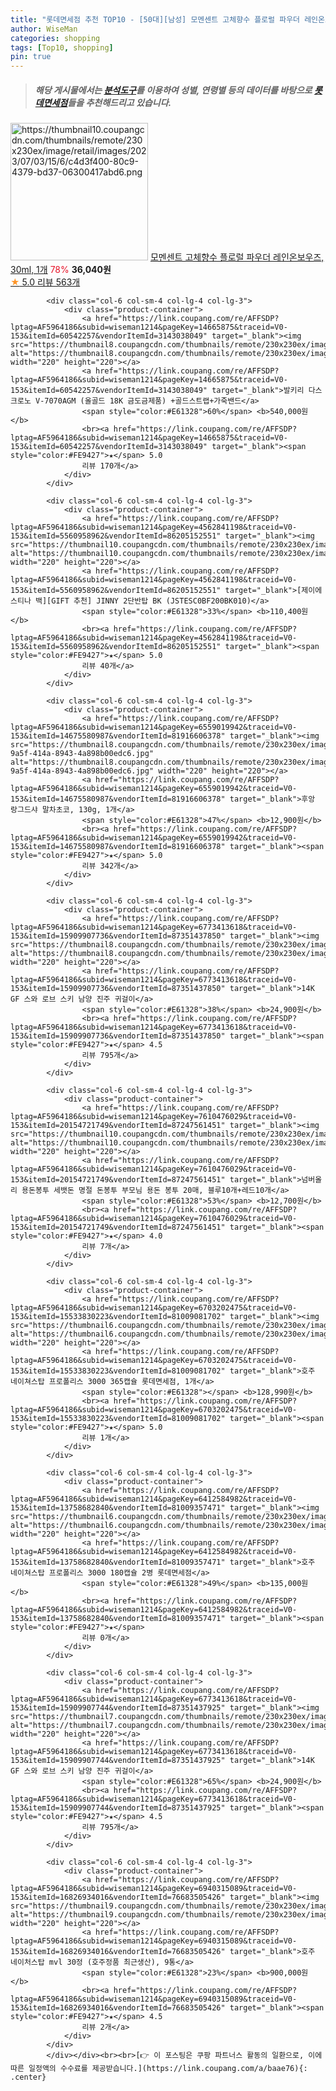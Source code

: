 ```yaml
---
title: "롯데면세점 추천 TOP10 - [50대][남성] 모멘센트 고체향수 플로럴 파우더 레인온보우즈, 30ml, 1개"
author: WiseMan
categories: shopping
tags: [Top10, shopping]
pin: true
---
```


> ##### 해당 게시물에서는 [**분석도구**](https://itemscout.io/)를 이용하여 **성별**, **연령별** 등의 데이터를 바탕으로 [**롯데면세점**](https://link.coupang.com/a/baae76)들을 추천해드리고 있습니다.
<div class="container"><div class="row">
            <div class="col-6 col-sm-4 col-lg-4 col-lg-3">
                <div class="product-container">
                    <a href="https://link.coupang.com/re/AFFSDP?lptag=AF5964186&subid=wiseman1214&pageKey=7440080868&traceid=V0-153&itemId=19344730272&vendorItemId=86458427370" target="_blank"><img src="https://thumbnail10.coupangcdn.com/thumbnails/remote/230x230ex/image/retail/images/2023/07/03/15/6/c4d3f400-80c9-4379-bd37-06300417abd6.png" alt="https://thumbnail10.coupangcdn.com/thumbnails/remote/230x230ex/image/retail/images/2023/07/03/15/6/c4d3f400-80c9-4379-bd37-06300417abd6.png" width="220" height="220"></a>
                    <a href="https://link.coupang.com/re/AFFSDP?lptag=AF5964186&subid=wiseman1214&pageKey=7440080868&traceid=V0-153&itemId=19344730272&vendorItemId=86458427370" target="_blank">모멘센트 고체향수 플로럴 파우더 레인온보우즈, 30ml, 1개</a>
                    <span style="color:#E61328">78%</span> <b>36,040원</b>
                    <br><a href="https://link.coupang.com/re/AFFSDP?lptag=AF5964186&subid=wiseman1214&pageKey=7440080868&traceid=V0-153&itemId=19344730272&vendorItemId=86458427370" target="_blank"><span style="color:#FE9427">★</span> 5.0
                    리뷰 563개</a>
                </div>
            </div>
            
            <div class="col-6 col-sm-4 col-lg-4 col-lg-3">
                <div class="product-container">
                    <a href="https://link.coupang.com/re/AFFSDP?lptag=AF5964186&subid=wiseman1214&pageKey=14665875&traceid=V0-153&itemId=60542257&vendorItemId=3143038049" target="_blank"><img src="https://thumbnail8.coupangcdn.com/thumbnails/remote/230x230ex/image/vendor_inventory/c3b2/7e0fcc3f86dcc11a29705ed9ed7816814f31d61de9ffbb0a7d4c019d15dc.jpg" alt="https://thumbnail8.coupangcdn.com/thumbnails/remote/230x230ex/image/vendor_inventory/c3b2/7e0fcc3f86dcc11a29705ed9ed7816814f31d61de9ffbb0a7d4c019d15dc.jpg" width="220" height="220"></a>
                    <a href="https://link.coupang.com/re/AFFSDP?lptag=AF5964186&subid=wiseman1214&pageKey=14665875&traceid=V0-153&itemId=60542257&vendorItemId=3143038049" target="_blank">발키리 다스크로노 V-7070AGM (올골드 18K 금도금제품) +골드스트랩+가죽밴드</a>
                    <span style="color:#E61328">60%</span> <b>540,000원</b>
                    <br><a href="https://link.coupang.com/re/AFFSDP?lptag=AF5964186&subid=wiseman1214&pageKey=14665875&traceid=V0-153&itemId=60542257&vendorItemId=3143038049" target="_blank"><span style="color:#FE9427">★</span> 5.0
                    리뷰 170개</a>
                </div>
            </div>
            
            <div class="col-6 col-sm-4 col-lg-4 col-lg-3">
                <div class="product-container">
                    <a href="https://link.coupang.com/re/AFFSDP?lptag=AF5964186&subid=wiseman1214&pageKey=4562841198&traceid=V0-153&itemId=5560958962&vendorItemId=86205152551" target="_blank"><img src="https://thumbnail10.coupangcdn.com/thumbnails/remote/230x230ex/image/vendor_inventory/43fd/3c66f8f6337d6e6e1c6312a5da0c113e28d485613e9df1f87c3242f3ca61.jpg" alt="https://thumbnail10.coupangcdn.com/thumbnails/remote/230x230ex/image/vendor_inventory/43fd/3c66f8f6337d6e6e1c6312a5da0c113e28d485613e9df1f87c3242f3ca61.jpg" width="220" height="220"></a>
                    <a href="https://link.coupang.com/re/AFFSDP?lptag=AF5964186&subid=wiseman1214&pageKey=4562841198&traceid=V0-153&itemId=5560958962&vendorItemId=86205152551" target="_blank">[제이에스티나 백][GIFT 추천] JINNY 2단반탑 BK (JSTESC0BF200BK010)</a>
                    <span style="color:#E61328">33%</span> <b>110,400원</b>
                    <br><a href="https://link.coupang.com/re/AFFSDP?lptag=AF5964186&subid=wiseman1214&pageKey=4562841198&traceid=V0-153&itemId=5560958962&vendorItemId=86205152551" target="_blank"><span style="color:#FE9427">★</span> 5.0
                    리뷰 40개</a>
                </div>
            </div>
            
            <div class="col-6 col-sm-4 col-lg-4 col-lg-3">
                <div class="product-container">
                    <a href="https://link.coupang.com/re/AFFSDP?lptag=AF5964186&subid=wiseman1214&pageKey=6559019942&traceid=V0-153&itemId=14675580987&vendorItemId=81916606378" target="_blank"><img src="https://thumbnail8.coupangcdn.com/thumbnails/remote/230x230ex/image/retail/images/2022/05/27/14/1/d20dc539-9a5f-414a-8943-4a898b00edc6.jpg" alt="https://thumbnail8.coupangcdn.com/thumbnails/remote/230x230ex/image/retail/images/2022/05/27/14/1/d20dc539-9a5f-414a-8943-4a898b00edc6.jpg" width="220" height="220"></a>
                    <a href="https://link.coupang.com/re/AFFSDP?lptag=AF5964186&subid=wiseman1214&pageKey=6559019942&traceid=V0-153&itemId=14675580987&vendorItemId=81916606378" target="_blank">후앙 랑그드샤 말차초코, 130g, 1개</a>
                    <span style="color:#E61328">47%</span> <b>12,900원</b>
                    <br><a href="https://link.coupang.com/re/AFFSDP?lptag=AF5964186&subid=wiseman1214&pageKey=6559019942&traceid=V0-153&itemId=14675580987&vendorItemId=81916606378" target="_blank"><span style="color:#FE9427">★</span> 5.0
                    리뷰 342개</a>
                </div>
            </div>
            
            <div class="col-6 col-sm-4 col-lg-4 col-lg-3">
                <div class="product-container">
                    <a href="https://link.coupang.com/re/AFFSDP?lptag=AF5964186&subid=wiseman1214&pageKey=6773413618&traceid=V0-153&itemId=15909907736&vendorItemId=87351437850" target="_blank"><img src="https://thumbnail8.coupangcdn.com/thumbnails/remote/230x230ex/image/vendor_inventory/40b1/b70df332d13d193d6ef0cc90682f6f3783fd2ac621104ac06813761f1517.jpg" alt="https://thumbnail8.coupangcdn.com/thumbnails/remote/230x230ex/image/vendor_inventory/40b1/b70df332d13d193d6ef0cc90682f6f3783fd2ac621104ac06813761f1517.jpg" width="220" height="220"></a>
                    <a href="https://link.coupang.com/re/AFFSDP?lptag=AF5964186&subid=wiseman1214&pageKey=6773413618&traceid=V0-153&itemId=15909907736&vendorItemId=87351437850" target="_blank">14K GF 스와 로브 스키 남양 진주 귀걸이</a>
                    <span style="color:#E61328">38%</span> <b>24,900원</b>
                    <br><a href="https://link.coupang.com/re/AFFSDP?lptag=AF5964186&subid=wiseman1214&pageKey=6773413618&traceid=V0-153&itemId=15909907736&vendorItemId=87351437850" target="_blank"><span style="color:#FE9427">★</span> 4.5
                    리뷰 795개</a>
                </div>
            </div>
            
            <div class="col-6 col-sm-4 col-lg-4 col-lg-3">
                <div class="product-container">
                    <a href="https://link.coupang.com/re/AFFSDP?lptag=AF5964186&subid=wiseman1214&pageKey=7610476029&traceid=V0-153&itemId=20154721749&vendorItemId=87247561451" target="_blank"><img src="https://thumbnail10.coupangcdn.com/thumbnails/remote/230x230ex/image/vendor_inventory/2460/f731faeb2d4b35b4b780f15ea4cc7b49dc6efd4b6d47dbd4d2a12db284c1.JPG" alt="https://thumbnail10.coupangcdn.com/thumbnails/remote/230x230ex/image/vendor_inventory/2460/f731faeb2d4b35b4b780f15ea4cc7b49dc6efd4b6d47dbd4d2a12db284c1.JPG" width="220" height="220"></a>
                    <a href="https://link.coupang.com/re/AFFSDP?lptag=AF5964186&subid=wiseman1214&pageKey=7610476029&traceid=V0-153&itemId=20154721749&vendorItemId=87247561451" target="_blank">넘버올리 용돈봉투 세뱃돈 명절 돈봉투 부모님 용돈 봉투 20매, 블루10개+레드10개</a>
                    <span style="color:#E61328">53%</span> <b>12,700원</b>
                    <br><a href="https://link.coupang.com/re/AFFSDP?lptag=AF5964186&subid=wiseman1214&pageKey=7610476029&traceid=V0-153&itemId=20154721749&vendorItemId=87247561451" target="_blank"><span style="color:#FE9427">★</span> 4.0
                    리뷰 7개</a>
                </div>
            </div>
            
            <div class="col-6 col-sm-4 col-lg-4 col-lg-3">
                <div class="product-container">
                    <a href="https://link.coupang.com/re/AFFSDP?lptag=AF5964186&subid=wiseman1214&pageKey=6703202475&traceid=V0-153&itemId=15533830223&vendorItemId=81009081702" target="_blank"><img src="https://thumbnail6.coupangcdn.com/thumbnails/remote/230x230ex/image/vendor_inventory/3ee5/9659a56af1229fd27cdb7924b4641e18fbe8b3fbec70c33744f6c7b2c999.jpg" alt="https://thumbnail6.coupangcdn.com/thumbnails/remote/230x230ex/image/vendor_inventory/3ee5/9659a56af1229fd27cdb7924b4641e18fbe8b3fbec70c33744f6c7b2c999.jpg" width="220" height="220"></a>
                    <a href="https://link.coupang.com/re/AFFSDP?lptag=AF5964186&subid=wiseman1214&pageKey=6703202475&traceid=V0-153&itemId=15533830223&vendorItemId=81009081702" target="_blank">호주 네이쳐스탑 프로폴리스 3000 365캡슐 롯데면세점, 1개</a>
                    <span style="color:#E61328"></span> <b>128,990원</b>
                    <br><a href="https://link.coupang.com/re/AFFSDP?lptag=AF5964186&subid=wiseman1214&pageKey=6703202475&traceid=V0-153&itemId=15533830223&vendorItemId=81009081702" target="_blank"><span style="color:#FE9427">★</span> 5.0
                    리뷰 1개</a>
                </div>
            </div>
            
            <div class="col-6 col-sm-4 col-lg-4 col-lg-3">
                <div class="product-container">
                    <a href="https://link.coupang.com/re/AFFSDP?lptag=AF5964186&subid=wiseman1214&pageKey=6412584982&traceid=V0-153&itemId=13758682840&vendorItemId=81009357471" target="_blank"><img src="https://thumbnail6.coupangcdn.com/thumbnails/remote/230x230ex/image/vendor_inventory/e8e0/c055da9bd3d4da5781c56e7b6ba627fbc21718f4601aa60777ece4c2676a.jpg" alt="https://thumbnail6.coupangcdn.com/thumbnails/remote/230x230ex/image/vendor_inventory/e8e0/c055da9bd3d4da5781c56e7b6ba627fbc21718f4601aa60777ece4c2676a.jpg" width="220" height="220"></a>
                    <a href="https://link.coupang.com/re/AFFSDP?lptag=AF5964186&subid=wiseman1214&pageKey=6412584982&traceid=V0-153&itemId=13758682840&vendorItemId=81009357471" target="_blank">호주 네이쳐스탑 프로폴리스 3000 180캡슐 2병 롯데면세점</a>
                    <span style="color:#E61328">49%</span> <b>135,000원</b>
                    <br><a href="https://link.coupang.com/re/AFFSDP?lptag=AF5964186&subid=wiseman1214&pageKey=6412584982&traceid=V0-153&itemId=13758682840&vendorItemId=81009357471" target="_blank"><span style="color:#FE9427">★</span> 
                    리뷰 0개</a>
                </div>
            </div>
            
            <div class="col-6 col-sm-4 col-lg-4 col-lg-3">
                <div class="product-container">
                    <a href="https://link.coupang.com/re/AFFSDP?lptag=AF5964186&subid=wiseman1214&pageKey=6773413618&traceid=V0-153&itemId=15909907744&vendorItemId=87351437925" target="_blank"><img src="https://thumbnail7.coupangcdn.com/thumbnails/remote/230x230ex/image/vendor_inventory/e554/0291e74f66c65d020882631d2d76a9ac0df4b6f823e65f08c48cddbc11bb.jpg" alt="https://thumbnail7.coupangcdn.com/thumbnails/remote/230x230ex/image/vendor_inventory/e554/0291e74f66c65d020882631d2d76a9ac0df4b6f823e65f08c48cddbc11bb.jpg" width="220" height="220"></a>
                    <a href="https://link.coupang.com/re/AFFSDP?lptag=AF5964186&subid=wiseman1214&pageKey=6773413618&traceid=V0-153&itemId=15909907744&vendorItemId=87351437925" target="_blank">14K GF 스와 로브 스키 남양 진주 귀걸이</a>
                    <span style="color:#E61328">65%</span> <b>24,900원</b>
                    <br><a href="https://link.coupang.com/re/AFFSDP?lptag=AF5964186&subid=wiseman1214&pageKey=6773413618&traceid=V0-153&itemId=15909907744&vendorItemId=87351437925" target="_blank"><span style="color:#FE9427">★</span> 4.5
                    리뷰 795개</a>
                </div>
            </div>
            
            <div class="col-6 col-sm-4 col-lg-4 col-lg-3">
                <div class="product-container">
                    <a href="https://link.coupang.com/re/AFFSDP?lptag=AF5964186&subid=wiseman1214&pageKey=6940315089&traceid=V0-153&itemId=16826934016&vendorItemId=76683505426" target="_blank"><img src="https://thumbnail9.coupangcdn.com/thumbnails/remote/230x230ex/image/vendor_inventory/a48f/f89688d29c7b3ce0d8d6f8f3b92476479d5a01469248e23310e3c51386d0.jpg" alt="https://thumbnail9.coupangcdn.com/thumbnails/remote/230x230ex/image/vendor_inventory/a48f/f89688d29c7b3ce0d8d6f8f3b92476479d5a01469248e23310e3c51386d0.jpg" width="220" height="220"></a>
                    <a href="https://link.coupang.com/re/AFFSDP?lptag=AF5964186&subid=wiseman1214&pageKey=6940315089&traceid=V0-153&itemId=16826934016&vendorItemId=76683505426" target="_blank">호주 네이처스탑 mvl 30정 (호주정품 최근생산), 9통</a>
                    <span style="color:#E61328">23%</span> <b>900,000원</b>
                    <br><a href="https://link.coupang.com/re/AFFSDP?lptag=AF5964186&subid=wiseman1214&pageKey=6940315089&traceid=V0-153&itemId=16826934016&vendorItemId=76683505426" target="_blank"><span style="color:#FE9427">★</span> 4.5
                    리뷰 2개</a>
                </div>
            </div>
            </div></div><br><br>[👉 이 포스팅은 쿠팡 파트너스 활동의 일환으로, 이에 따른 일정액의 수수료를 제공받습니다.](https://link.coupang.com/a/baae76){: .center}